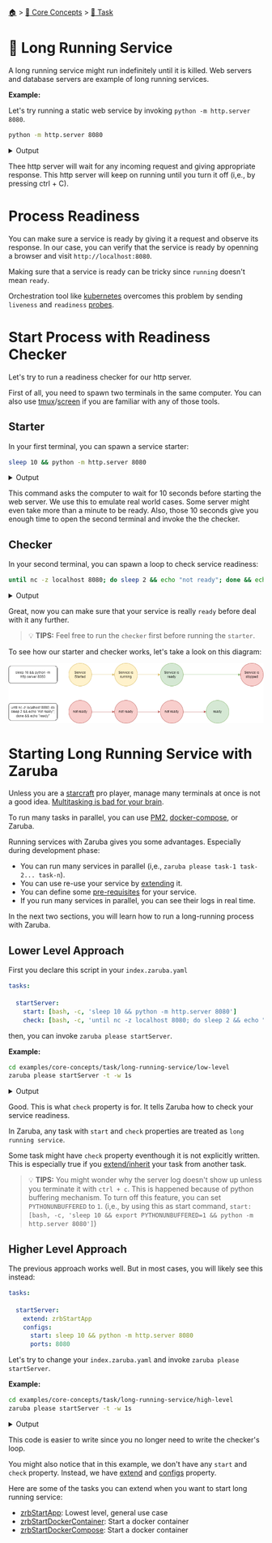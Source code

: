<!--startTocHeader-->
[🏠](../../README.md) > [🧠 Core Concepts](../README.md) > [🔨 Task](README.md)
# 🍹 Long Running Service
<!--endTocHeader-->

A long running service might run indefinitely until it is killed. Web servers and database servers are example of long running services.

__Example:__

Let's try running a static web service by invoking `python -m http.server 8080`.

```bash
python -m http.server 8080
```

<details>
<summary>Output</summary>

```````
Serving HTTP on 0.0.0.0 port 8080 (http://0.0.0.0:8080/) ...
```````
</details>

Thee http server will wait for any incoming request and giving appropriate response. This http server will keep on running until you turn it off (i,e., by pressing ctrl + C).


# Process Readiness

You can make sure a service is ready by giving it a request and observe its response. In our case, you can verify that the service is ready by openning a browser and visit `http://localhost:8080`.

Making sure that a service is ready can be tricky since `running` doesn't mean `ready`.

Orchestration tool like [kubernetes](https://kubernetes.io/) overcomes this problem by sending `liveness` and `readiness` [probes](https://kubernetes.io/docs/tasks/configure-pod-container/configure-liveness-readiness-startup-probes/).


# Start Process with Readiness Checker

Let's try to run a readiness checker for our http server.

First of all, you need to spawn two terminals in the same computer. You can also use [tmux](https://github.com/tmux/tmux)/[screen](https://linuxhint.com/screen-linux/) if you are familiar with any of those tools.

## Starter

In your first terminal, you can spawn a service starter:

```bash
sleep 10 && python -m http.server 8080
```
<details>
<summary>Output</summary>

````
Serving HTTP on 0.0.0.0 port 8080 (http://0.0.0.0:8080/) ...
````
</details>

This command asks the computer to wait for 10 seconds before starting the web server. We use this to emulate real world cases. Some server might even take more than a minute to be ready. Also, those 10 seconds give you enough time to open the second terminal and invoke the the checker.

## Checker

In your second terminal, you can spawn a loop to check service readiness:

```bash
until nc -z localhost 8080; do sleep 2 && echo "not ready"; done && echo "ready"
```
<details>
<summary>Output</summary>

````
not ready
not ready
not ready
not ready
ready
````
</details>

Great, now you can make sure that your service is really `ready` before deal with it any further.

> 💡 __TIPS:__  Feel free to run the `checker` first before running the `starter`. 

To see how our starter and checker works, let's take a look on this diagram:

![](images/starter-and-checker.png)


# Starting Long Running Service with Zaruba

Unless you are a [starcraft](https://starcraft2.com/en-us/) pro player, manage many terminals at once is not a good idea. [Multitasking is bad for your brain](https://fee.org/articles/multitasking-is-bad-for-your-brain/).

To run many tasks in parallel, you can use [PM2](https://pm2.keymetrics.io/), [docker-compose](https://docs.docker.com/compose/), or Zaruba.

Running services with Zaruba gives you some advantages. Especially during development phase:

* You can run many services in parallel (i,e., `zaruba please task-1 task-2... task-n`).
* You can use re-use your service by [extending](./extend-task.md) it.
* You can define some [pre-requisites](./define-task-dependencies.md) for your service.
* If you run many services in parallel, you can see their logs in real time.

In the next two sections, you will learn how to run a long-running process with Zaruba.

## Lower Level Approach

First you declare this script in your `index.zaruba.yaml`

```yaml
tasks:

  startServer:
    start: [bash, -c, 'sleep 10 && python -m http.server 8080']
    check: [bash, -c, 'until nc -z localhost 8080; do sleep 2 && echo "not ready"; done && echo "ready"']
```

then, you can invoke `zaruba please startServer`.


__Example:__

<!--startCode-->
```bash
cd examples/core-concepts/task/long-running-service/low-level
zaruba please startServer -t -w 1s
```
 
<details>
<summary>Output</summary>
 
```````
💀 🔎 Job Starting...
         Elapsed Time: 1.987µs
         Current Time: 13:05:35
💀 🏁 Running 🍏 startServer starter (Attempt 1 of 3) on /home/gofrendi/zaruba/docs/examples/core-concepts/task/long-running-service/low-level
💀 🏁 Running 🍏 startServer readiness checker (Attempt 1 of infinite) on /home/gofrendi/zaruba/docs/examples/core-concepts/task/long-running-service/low-level
💀 🔥 Exit 🍏 startServer readiness checker (Attempt 1 of infinite):
        * bash
        * -c
        * nc -z localhost 8080
exit status 1
💀 🏁 Running 🍏 startServer readiness checker (Attempt 2 of infinite) on /home/gofrendi/zaruba/docs/examples/core-concepts/task/long-running-service/low-level
💀 🔥 Exit 🍏 startServer readiness checker (Attempt 2 of infinite):
        * bash
        * -c
        * nc -z localhost 8080
exit status 1
💀 🏁 Running 🍏 startServer readiness checker (Attempt 3 of infinite) on /home/gofrendi/zaruba/docs/examples/core-concepts/task/long-running-service/low-level
💀 🔥 Exit 🍏 startServer readiness checker (Attempt 3 of infinite):
        * bash
        * -c
        * nc -z localhost 8080
exit status 1
💀    🚀 🍏 startServer          Serving HTTP on 0.0.0.0 port 8080 (http://0.0.0.0:8080/) ...
💀 🏁 Running 🍏 startServer readiness checker (Attempt 4 of infinite) on /home/gofrendi/zaruba/docs/examples/core-concepts/task/long-running-service/low-level
💀 🎉 Successfully running 🍏 startServer readiness checker (Attempt 4 of infinite)
💀 🔎 Job Running...
         Elapsed Time: 6.011103377s
         Current Time: 13:05:41
         Active Process:
           * (PID=20247) 🍏 startServer starter (Attempt 1 of 3)
💀 🎉 🎉🎉🎉🎉🎉🎉🎉🎉🎉🎉🎉
💀 🎉 Job Complete!!! 🎉🎉🎉
💀 🔥 Terminating
💀 🔪 Kill 🍏 startServer starter (PID=20247)
💀    🚀 🍏 startServer          
💀    🚀 🍏 startServer          Keyboard interrupt received, exiting.
💀 🎉 Successfully running 🍏 startServer starter (Attempt 1 of 3)
💀 🔎 Job Ended...
         Elapsed Time: 8.217184699s
         Current Time: 13:05:44
💀 🔥 🍏 startServer starter exited without any error message
zaruba please startServer   -t -w 1s
```````
</details>
<!--endCode-->


Good. This is what `check` property is for. It tells Zaruba how to check your service readiness. 

In Zaruba, any task with `start` and `check` properties are treated as `long running service`.

Some task might have `check` property eventhough it is not explicitly written. This is especially true if you [extend/inherit](extend-task.md) your task from another task.
    
> 💡 __TIPS:__  You might wonder why the server log doesn't show up unless you terminate it with `ctrl + c`. This is happened because of python buffering mechanism. To turn off this feature, you can set `PYTHONUNBUFFERED` to `1`. (i,e., by using this as start command, `start: [bash, -c, 'sleep 10 && export PYTHONUNBUFFERED=1 && python -m http.server 8080']`)


## Higher Level Approach

The previous approach works well. But in most cases, you will likely see this instead:

```yaml
tasks:

  startServer:
    extend: zrbStartApp
    configs:
      start: sleep 10 && python -m http.server 8080
      ports: 8080
```

Let's try to change your `index.zaruba.yaml` and invoke `zaruba please startServer`.

__Example:__

<!--startCode-->
```bash
cd examples/core-concepts/task/long-running-service/high-level
zaruba please startServer -t -w 1s
```
 
<details>
<summary>Output</summary>
 
```````
💀 🔎 Job Starting...
         Elapsed Time: 1.347µs
         Current Time: 13:05:44
💀 🏁 Running 🔗 updateProjectLinks runner (Attempt 1 of 3) on /home/gofrendi/zaruba/docs/examples/core-concepts/task/long-running-service/high-level
💀    🚀 🔗 updateProjectLinks   🎉🎉🎉
💀    🚀 🔗 updateProjectLinks   Links updated
💀 🎉 Successfully running 🔗 updateProjectLinks runner (Attempt 1 of 3)
💀 🏁 Running 🍏 startServer starter (Attempt 1 of 3) on /home/gofrendi/zaruba/docs/examples/core-concepts/task/long-running-service/high-level
💀 🏁 Running 🍏 startServer readiness checker (Attempt 1 of infinite) on /home/gofrendi/zaruba/docs/examples/core-concepts/task/long-running-service/high-level
💀    🔎 🍏 startServer          🔎 Waiting for port '8080'
💀    🚀 🍏 startServer          Serving HTTP on 0.0.0.0 port 8080 (http://0.0.0.0:8080/) ...
💀    🔎 🍏 startServer          🔎 Port '8080' is ready
💀    🔎 🍏 startServer          🎉🎉🎉
💀    🔎 🍏 startServer          📜 Task 'startServer' is ready
💀 🎉 Successfully running 🍏 startServer readiness checker (Attempt 1 of infinite)
💀 🔎 Job Running...
         Elapsed Time: 11.042848131s
         Current Time: 13:05:55
         Active Process:
           * (PID=27171) 🍏 startServer starter (Attempt 1 of 3)
💀 🎉 🎉🎉🎉🎉🎉🎉🎉🎉🎉🎉🎉
💀 🎉 Job Complete!!! 🎉🎉🎉
💀 🔥 Terminating
💀 🔪 Kill 🍏 startServer starter (PID=27171)
💀    🚀 🍏 startServer          
💀    🚀 🍏 startServer          Keyboard interrupt received, exiting.
💀    🚀 🍏 startServer          🎉🎉🎉
💀    🚀 🍏 startServer          📜 Task 'startServer' is started
💀 🎉 Successfully running 🍏 startServer starter (Attempt 1 of 3)
💀 🔎 Job Ended...
         Elapsed Time: 13.24954174s
         Current Time: 13:05:57
💀 🔥 🍏 startServer starter exited without any error message
zaruba please startServer   -t -w 1s
```````
</details>
<!--endCode-->


This code is easier to write since you no longer need to write the checker's loop.

You might also notice that in this example, we don't have any `start` and `check` property. Instead, we have [extend](./extend-task.md) and [configs](./task-configs/README.md) property.

Here are some of the tasks you can extend when you want to start long running service:

* [zrbStartApp](../../core-tasks/zrb-start-app.md): Lowest level, general use case
* [zrbStartDockerContainer](../../core-tasks/zrb-start-docker-container.md): Start a docker container
* [zrbStartDockerCompose](../../core-tasks/zrb-start-docker-compose.md): Start a docker container

<!--startTocSubTopic-->
<!--endTocSubTopic-->
